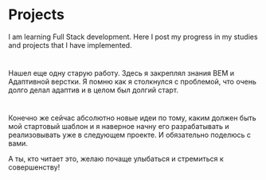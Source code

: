 

# Projects 


I am learning Full Stack development.
Here I post my progress in my studies and projects that I have implemented.

#

Нашел еще одну старую работу. Здесь я закреплял знания BEM и Адаптивной верстки. 
Я помню как я столкнулся с проблемой, что очень долго делал адаптив и в целом был долгий старт. 
#
Конечно же сейчас абсолютно новые идеи по тому, каким должен быть мой стартовый шаблон и я наверное начну его разрабатывать и реализовывать уже в следующем проекте. И обязательно поделюсь с вами.


А ты, кто читает это, желаю почаще улыбаться и стремиться к совершенству!

